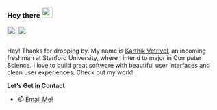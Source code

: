 ### Hey there <img src="https://media.giphy.com/media/hvRJCLFzcasrR4ia7z/giphy.gif" width="25px">
<a href="https://www.linkedin.com/in/karthik-vetrivel-05a696166/">
  <img align="left" alt="Karthik's LinkedIn" width="22px" src="https://raw.githubusercontent.com/peterthehan/peterthehan/master/assets/linkedin.svg" />
</a>
<a href="https://twitter.com/karthikvetrive3">
  <img align="left" alt="Karthik's Twitter" width="22px" src="https://raw.githubusercontent.com/peterthehan/peterthehan/master/assets/twitter.svg" />
</a>

<br />
<br />

Hey! Thanks for dropping by. My name is [Karthik Vetrivel](https://karthikvetrivel.com), an incoming freshman at Stanford University, where I intend to major in Computer Science. I love to build great software with beautiful user interfaces and clean user experiences. Check out my work!

**Let's Get in Contact**  
- 📫 [Email Me!](kvetriv@stanford.edu)





<!--
**karthikvetrivel/karthikvetrivel** is a ✨ _special_ ✨ repository because its `README.md` (this file) appears on your GitHub profile.

Here are some ideas to get you started:

- 🔭 I’m currently working on ...
- 🌱 I’m currently learning ...
- 👯 I’m looking to collaborate on ...
- 🤔 I’m looking for help with ...
- 💬 Ask me about ...
- 📫 How to reach me: ...
- 😄 Pronouns: ...
- ⚡ Fun fact: ...
-->
